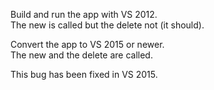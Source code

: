 Build and run the app with VS 2012.  
The new is called but the delete not (it should).  

Convert the app to VS 2015 or newer.  
The new and the delete are called.  

This bug has been fixed in VS 2015.  
